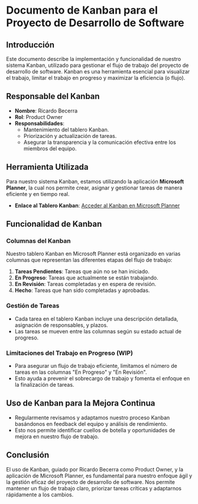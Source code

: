 # Documento de Kanban para el Proyecto de Desarrollo de Software

## Introducción

Este documento describe la implementación y funcionalidad de nuestro sistema Kanban, utilizado para gestionar el flujo de trabajo del proyecto de desarrollo de software. Kanban es una herramienta esencial para visualizar el trabajo, limitar el trabajo en progreso y maximizar la eficiencia (o flujo).

## Responsable del Kanban

- **Nombre**: Ricardo Becerra
- **Rol**: Product Owner
- **Responsabilidades**:
  - Mantenimiento del tablero Kanban.
  - Priorización y actualización de tareas.
  - Asegurar la transparencia y la comunicación efectiva entre los miembros del equipo.

## Herramienta Utilizada

Para nuestro sistema Kanban, estamos utilizando la aplicación **Microsoft Planner**, la cual nos permite crear, asignar y gestionar tareas de manera eficiente y en tiempo real.

- **Enlace al Tablero Kanban**: [Acceder al Kanban en Microsoft Planner](https://tasks.office.com/epnecuador.onmicrosoft.com/Home/PlanViews/1SxXKQS0KEqAgo0flLL5FGQACTT6?Type=PlanLink&Channel=Link&CreatedTime=638448592246050000)

## Funcionalidad de Kanban

### Columnas del Kanban

Nuestro tablero Kanban en Microsoft Planner está organizado en varias columnas que representan las diferentes etapas del flujo de trabajo:

1. **Tareas Pendientes**: Tareas que aún no se han iniciado.
2. **En Progreso**: Tareas que actualmente se están trabajando.
3. **En Revisión**: Tareas completadas y en espera de revisión.
4. **Hecho**: Tareas que han sido completadas y aprobadas.

### Gestión de Tareas

- Cada tarea en el tablero Kanban incluye una descripción detallada, asignación de responsables, y plazos.
- Las tareas se mueven entre las columnas según su estado actual de progreso.

### Limitaciones del Trabajo en Progreso (WIP)

- Para asegurar un flujo de trabajo eficiente, limitamos el número de tareas en las columnas "En Progreso" y "En Revisión".
- Esto ayuda a prevenir el sobrecargo de trabajo y fomenta el enfoque en la finalización de tareas.

## Uso de Kanban para la Mejora Continua

- Regularmente revisamos y adaptamos nuestro proceso Kanban basándonos en feedback del equipo y análisis de rendimiento.
- Esto nos permite identificar cuellos de botella y oportunidades de mejora en nuestro flujo de trabajo.

## Conclusión

El uso de Kanban, guiado por Ricardo Becerra como Product Owner, y la aplicación de Microsoft Planner, es fundamental para nuestro enfoque ágil y la gestión eficaz del proyecto de desarrollo de software. Nos permite mantener un flujo de trabajo claro, priorizar tareas críticas y adaptarnos rápidamente a los cambios.

